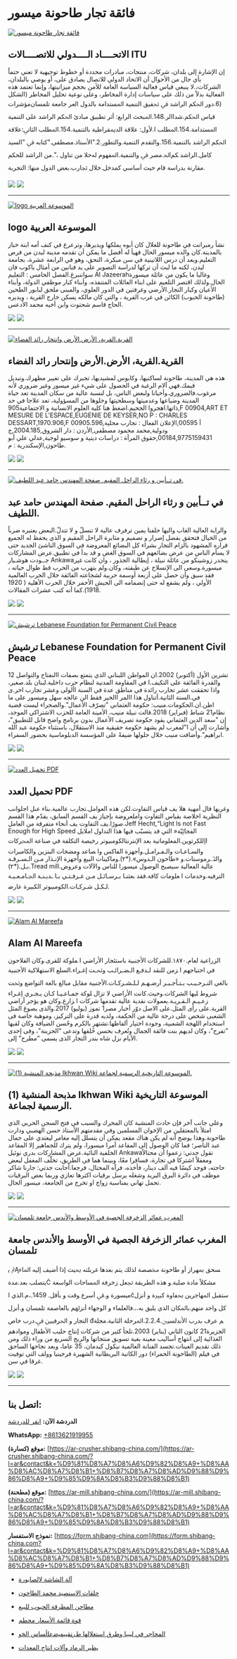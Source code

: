 # فائقة تجار طاحونة ميسور

<a href="https://swt.shibang-china.com/?l=ar&img&k=%D9%81%D8%A7%D8%A6%D9%82%D8%A9+%D8%AA%D8%AC%D8%A7%D8%B1+%D8%B7%D8%A7%D8%AD%D9%88%D9%86%D8%A9+%D9%85%D9%8A%D8%B3%D9%88%D8%B1" target="_blank">![فائقة تجار طاحونة ميسور](http://static.shibang-china.com/all-800x300/821.jpg)</a>

## الاتحــــاد الــــدولي للاتصــــالات ITU
إن الإشارة إلى بلدان، شركات، منتجات، مبادرات محددة أو خطوط توجيهية لا تعني حتماً بأي حال من الأحوال أن الاتحاد الدولي للاتصال يصادق على، أو يوصي بالبلدان، الشركات،.لا ينبغي قياس فعالية السياسة العامة للأمن بحجم ميزانيتها، وإنما تعتمد هذه الفعالية بدلاً من ذلك على سياسات إدارة المخاطر، وعلى نوعية تحليل المخاطر (الشكل (6.دور اﳊﮑﻢ اﻟﺮاﺷﺪ ﰲ ﲢﻘﻴﻖ اﻟﺘﻨﻤﻴﺔ اﳌﺴﺘﺪاﻣﺔ ﺑﺎﻟﺪول اﻟﻌﺮ جامعة تلمسانﻣﺆﺷﺮات ﻗﻴﺎس اﳊﮑﻢ.ﺷﺪااﻟﺮ.148.اﳌﺒﺤﺚ اﻟﺮاﺑﻊ: أﺛﺮ ﺗﻄﺒﻴﻖ ﻣﺒﺎدئ اﳊﮑﻢ اﻟﺮاﺷﺪ ﻋﻠﯽ اﻟﺘﻨﻤﻴﺔ اﳌﺴﺘﺪاﻣﺔ.154.اﳌﻄﻠﺐ ا.ﻷول: ﻋﻼﻗﺔ اﻟﺪﳝﻘﺮاﻃﻴﺔ ﺑﺎﻟﺘﻨﻤﻴﺔ.154.اﳌﻄﻠﺐ اﻟﺜﺎﱐ:ﻋﻼﻗﺔ اﳊﮑﻢ اﻟﺮاﺷﺪ ﺑﺎﻟﺘﻨﻤﻴﺔ.156.واﻟﺘﻘﺪم اﻟﺘﻨﻤﻴﺔ.واﻟﺘﻄﻮر.2.&quot;اﻷﺳﺘﺎذ.ﻣﺼﻄﻔﻰ.&quot;ﮐﺘﺎﺑﻪ ﰲ &quot;اﻟﺴﻴﺪ ﮐﺎﻣﻞ.اﻟﺮاﺷﺪ ﮑﻢاﳊ.ﻣﺼﺮ ﰲ واﻟﺘﻨﻤﻴﺔ.اﳌﻔﻬﻮم ﻟﻪﺧﻼ ﻣﻦ ﺗﻨﺎول ،&quot;.ﻣﻦ اﻟﺮاﺷﺪ ﻟﻠﺤﮑﻢ ﻣﻘﺎرﻧﺔ ﺑﺪراﺳﺔ ﻗﺎم ﺣﻴﺚ أﺳﺎﺳﻲ ﮐﻤﺪﺧﻞ.ﺧﻼل ﲡﺎرب.ﺑﻌﺾ اﻟﺪول ﻣﻨﻬﺎ: اﻟﺘﺠﺮﺑﺔ.


<a href="https://whatsapp.shibangsoft.com/WhatsApp.php" target="_blank" title="WhatsApp">![](http://static.shibang-china.com/icon/whatsapp.png)</a> <a href="https://swt.shibang-china.com/?l=ar&icon&k=%D9%81%D8%A7%D8%A6%D9%82%D8%A9+%D8%AA%D8%AC%D8%A7%D8%B1+%D8%B7%D8%A7%D8%AD%D9%88%D9%86%D8%A9+%D9%85%D9%8A%D8%B3%D9%88%D8%B1" target="_blank">![](http://static.shibang-china.com/icon/chat-ar.png)</a>

---

<a href="https://swt.shibang-china.com/?l=ar&img&k=%D9%81%D8%A7%D8%A6%D9%82%D8%A9+%D8%AA%D8%AC%D8%A7%D8%B1+%D8%B7%D8%A7%D8%AD%D9%88%D9%86%D8%A9+%D9%85%D9%8A%D8%B3%D9%88%D8%B1" target="_blank">![logo الموسوعة العربية](http://static.shibang-china.com/all-800x300/486.jpg)</a>

## logo الموسوعة العربية
نشأ رمبرانت في طاحونة للغلال كان أبوه يملكها ويديرها، وترعرع في كنف أمه ابنة خباز بالمدينة.كان والده ميسور الحال فهيأ له أفضل ما يمكن أن تقدمه مدينة ليدن من فرص التعليم.وبعد أن درس اللاتينية في سن مبكرة، التحق، وهو في الرابعة عشرة، بجامعة ليدن، لكنه ما لبث أن تركها لدراسة التصوير على يد فنانين من أمثال ياكوب فان سواننبرغ.الفصل الخامس : التعليم Al Jazeerahوغالبا ما يكون من عائلة ميسورة الحال.ولذلك اقتصر التلعيم على ابناء العائلات المتنفذه، وأبناء كبار موظفي الدولة، وأبناء الأعيان وكبار التجار.الأرضي وغرفتين في الدور العلوي، والمبنى ملحق لبابور الطحين (طاحونة الحبوب) الكائن في غرب القرية ، والتي كان مالكه يسكن خارج القرية ، ويديره الحاج قاسم شحتوت وابن أخيه محمد الأدعس.


<a href="https://whatsapp.shibangsoft.com/WhatsApp.php" target="_blank" title="WhatsApp">![](http://static.shibang-china.com/icon/whatsapp.png)</a> <a href="https://swt.shibang-china.com/?l=ar&icon&k=%D9%81%D8%A7%D8%A6%D9%82%D8%A9+%D8%AA%D8%AC%D8%A7%D8%B1+%D8%B7%D8%A7%D8%AD%D9%88%D9%86%D8%A9+%D9%85%D9%8A%D8%B3%D9%88%D8%B1" target="_blank">![](http://static.shibang-china.com/icon/chat-ar.png)</a>

---

<a href="https://swt.shibang-china.com/?l=ar&img&k=%D9%81%D8%A7%D8%A6%D9%82%D8%A9+%D8%AA%D8%AC%D8%A7%D8%B1+%D8%B7%D8%A7%D8%AD%D9%88%D9%86%D8%A9+%D9%85%D9%8A%D8%B3%D9%88%D8%B1" target="_blank">![القرية.القرية، الأرض.الأرض وإنتحار رائد الفضاء](http://static.shibang-china.com/all-800x300/288.jpg)</a>

## القرية.القرية، الأرض.الأرض وإنتحار رائد الفضاء
هذه هي المدينة، طاحونة لساكنيها، وكابوس لمشيديها، تجبرك على تغيير مظهرك.وتبديل قيمك.فهي آلام الرغبة في الحصول على شيء غير ميسور وغير ضروري لأنه مرغوب.فالضروري.وأحيانا ولبعض الناس، بل لنسبة عالية من سكان المدينة تعد حياة المدينة وضياعها وعدميتها وسطحيتها وخلوها من المسؤولية، تعد علاجا في حد ذاتها.اهجروا الجحيم.اضغط هنا كلية العلوم الانسانية و الاجتماعية905,F 00904,ART ET MESURE DE L&#39;ESPACE,EUGENIE DE KEYSER,NO P : CHARLES DESSART,1970.906,F 00905.596,أ 00595,الإعلان الفعال : تجارب محلية ودولية,محمد محمود مصطفى,الأردن : دار الشروق,2004.185,ج 00184,9775159431,حقوق المرأة : دراسات دينية و سوسيو لوجية,عدلي علي أبو طاحون,الإسكندرية : م.


<a href="https://whatsapp.shibangsoft.com/WhatsApp.php" target="_blank" title="WhatsApp">![](http://static.shibang-china.com/icon/whatsapp.png)</a> <a href="https://swt.shibang-china.com/?l=ar&icon&k=%D9%81%D8%A7%D8%A6%D9%82%D8%A9+%D8%AA%D8%AC%D8%A7%D8%B1+%D8%B7%D8%A7%D8%AD%D9%88%D9%86%D8%A9+%D9%85%D9%8A%D8%B3%D9%88%D8%B1" target="_blank">![](http://static.shibang-china.com/icon/chat-ar.png)</a>

---

<a href="https://swt.shibang-china.com/?l=ar&img&k=%D9%81%D8%A7%D8%A6%D9%82%D8%A9+%D8%AA%D8%AC%D8%A7%D8%B1+%D8%B7%D8%A7%D8%AD%D9%88%D9%86%D8%A9+%D9%85%D9%8A%D8%B3%D9%88%D8%B1" target="_blank">![في تــأبين و رثاء الراحل المقيم. صفحة المهندس حامد عبد اللطيف.](http://static.shibang-china.com/all-800x300/1232.jpg)</a>

## في تــأبين و رثاء الراحل المقيم. صفحة المهندس حامد عبد اللطيف.
والراية العالية الغاب واليها حلفنا يمين ترفرف عالية لا تنسلّ و لا تتدلّ.البعض يعتبره ضرباً من الخيال فتحقق بفضل إصرار و تصميم و مثابرة الراحل المقيم و الذي يحفظ له الجميع قراره المشهود بالزام التجار بشراء كل البضائع المعروضة في السوق الناشئ الجديد حتى لا يسأم الناس من عرض بضائعهم في السوق الغض و قد بدأ في تطبيق.عرض المشاركات جــودت هوشـيار Ankawaينحدر زوشينكو من عائلة نبيلة ، إيطالية الجذور ، وان كانت غير ميسورة.وسعى الى الإنسلاخ عن طبقته، وكان.ولم يتهرب من الحرب قط طوال حياته ، فقد سبق وأن حصل على أربعة أوسمة حربية لشجاعته الفائقة خلال الحرب العالمية الأولى ، ولم يشفع له حتى إنضمامه الى الجيش الأحمر خلال الحرب الأهلية ( 1920 1918).كما أنه كتب عشرات المقالات.


<a href="https://whatsapp.shibangsoft.com/WhatsApp.php" target="_blank" title="WhatsApp">![](http://static.shibang-china.com/icon/whatsapp.png)</a> <a href="https://swt.shibang-china.com/?l=ar&icon&k=%D9%81%D8%A7%D8%A6%D9%82%D8%A9+%D8%AA%D8%AC%D8%A7%D8%B1+%D8%B7%D8%A7%D8%AD%D9%88%D9%86%D8%A9+%D9%85%D9%8A%D8%B3%D9%88%D8%B1" target="_blank">![](http://static.shibang-china.com/icon/chat-ar.png)</a>

---

<a href="https://swt.shibang-china.com/?l=ar&img&k=%D9%81%D8%A7%D8%A6%D9%82%D8%A9+%D8%AA%D8%AC%D8%A7%D8%B1+%D8%B7%D8%A7%D8%AD%D9%88%D9%86%D8%A9+%D9%85%D9%8A%D8%B3%D9%88%D8%B1" target="_blank">![ترشيش Lebanese Foundation for Permanent Civil Peace](http://static.shibang-china.com/all-800x300/1055.jpg)</a>

## ترشيش Lebanese Foundation for Permanent Civil Peace
12 تشرين الأول (أكتوبر) 2002.ان المواطن اللبناني الذي يتمتع بصفات االنفتاح والتواصل والقدرة الفائقة على التكيف.ا في المقاومة المدنية لنظام حرب داخلية.لبنان بلد.صغير، واذا تحققت عشر تجارب رائدة في مناطق عدة في السنة األولى وعشر تجارب اخر.ى في.السنة الثانية.أتناول هذا االمر االخير فقط الن عالجه سهل وميسور على ما اظن.ان.الحكومات.منيب: حكومة العثماني &quot;تصرّف الأعمال&quot;.والصحراء ليست قضية نظام21 شباط (فبراير) 2018.قالت نبيلة منيب، الأمينة العامة للحزب الاشتراكي الموحد، إن &quot;سعد الدين العثماني يقود حكومة تصريف الأعمال بدون برنامج واضح قابل للتطبيق&quot;، وأشارت إلى أن ا&quot;لمغرب لم يشهد حكومة حقيقية منذ الاستقلال، باستثناء حكومة عبد الله ابراهيم&quot;.وأضافت منيب خلال حلولها ضيفةً على المؤسسة الدبلوماسية بحضور السفراء.


<a href="https://whatsapp.shibangsoft.com/WhatsApp.php" target="_blank" title="WhatsApp">![](http://static.shibang-china.com/icon/whatsapp.png)</a> <a href="https://swt.shibang-china.com/?l=ar&icon&k=%D9%81%D8%A7%D8%A6%D9%82%D8%A9+%D8%AA%D8%AC%D8%A7%D8%B1+%D8%B7%D8%A7%D8%AD%D9%88%D9%86%D8%A9+%D9%85%D9%8A%D8%B3%D9%88%D8%B1" target="_blank">![](http://static.shibang-china.com/icon/chat-ar.png)</a>

---

<a href="https://swt.shibang-china.com/?l=ar&img&k=%D9%81%D8%A7%D8%A6%D9%82%D8%A9+%D8%AA%D8%AC%D8%A7%D8%B1+%D8%B7%D8%A7%D8%AD%D9%88%D9%86%D8%A9+%D9%85%D9%8A%D8%B3%D9%88%D8%B1" target="_blank">![تحميل العدد PDF](http://static.shibang-china.com/all-800x300/384.jpg)</a>

## تحميل العدد PDF
وغريها فال أمهية هلا يف قياس التفاوت.لكن هذه العوامل.تجارب عالمية.بناء عىل اجلوانب النظرية اخلاصة بقياس التفاوت واملعروضة بإجياز يف القسم السابق، يقدّم هذا القسم صورًا.يف التفاوت يف أنحاء متفرقة من العامل.Jeff Hecht,“Light Is not Fast Enough for High Speed الفجائِيّة« التي قد يتسبّب فيها هذا التداول املايل اإللكرتوين.المعلوماتية بعد الإنترنتاﻟﻜﻮﻣﺒﻴﻮﺗﺮ رﺧﻴﺼﺔ اﻟﺘﻜﻠﻔﺔ ﻓﻲ ﺻﻨﺎﻋﺔ اﶈﺮﻛﺎت واﻟﺴـﺎﻋـﺎت واﻟـﻔـﺮاﻣـﻞ.وأﺟﻬﺰة اﻟﻔﺎﻛﺲ وا ﺼﺎﻋﺪ وﻣﻀﺨﺎت اﻟﺒﻨﺰﻳﻦ واﻟﻜﺎﻣﻴﺮات واﻟﺜ.َ.ﺮﻣﻮﺳﺘﺎت.و «ﻃﺎﺣﻮن اﻟـﺪوس».(*٢).وﻣﺎﻛﻴﻨﺎت اﻟﺒﻴﻊ وأﺟﻬﺰة اﻹﻧـﺬار ﻣـﻦ اﻟـﺴـﺮﻗـﺔ ﺑـﻞ.(*٢).Tread mill.ﻋﺎﻟﻴﺔ اﻟﻔﻌﺎﻟﻴﺔ ﺳﻴﺼﺒﺢ اﻟﻮﺻﻮل ﻣﻴﺴﻮرا ﻟﻠﻨﺎس واﻵﻻت وﻋﺮوض اﻟﺘﺮﻓﻴﻪ.وﺧﺪﻣﺎت ا ﻌﻠﻮﻣﺎت ﻛﺎﻓﺔ.ﻓﻘﺪ ﺑﻌﺜﻨـﺎ ﺑـﺮﺳـﺎﺋـﻞ ﻣـﻦ ﻏـﺮﻓـﺘـﻲ ﺑـﺎ ـﺪﻳـﻨـﺔ اﳉـﺎﻣـﻌـﻴـﺔ ﻟـﻜـﻞ ﺷـﺮﻛـﺎت.اﻟﻜﻮﻣﺒﻴﻮﺗﺮ اﻟﻜﺒﻴﺮة ﻋﺎرﺿ.


<a href="https://whatsapp.shibangsoft.com/WhatsApp.php" target="_blank" title="WhatsApp">![](http://static.shibang-china.com/icon/whatsapp.png)</a> <a href="https://swt.shibang-china.com/?l=ar&icon&k=%D9%81%D8%A7%D8%A6%D9%82%D8%A9+%D8%AA%D8%AC%D8%A7%D8%B1+%D8%B7%D8%A7%D8%AD%D9%88%D9%86%D8%A9+%D9%85%D9%8A%D8%B3%D9%88%D8%B1" target="_blank">![](http://static.shibang-china.com/icon/chat-ar.png)</a>

---

<a href="https://swt.shibang-china.com/?l=ar&img&k=%D9%81%D8%A7%D8%A6%D9%82%D8%A9+%D8%AA%D8%AC%D8%A7%D8%B1+%D8%B7%D8%A7%D8%AD%D9%88%D9%86%D8%A9+%D9%85%D9%8A%D8%B3%D9%88%D8%B1" target="_blank">![Alam Al Mareefa](http://static.shibang-china.com/all-800x300/84.jpg)</a>

## Alam Al Mareefa
اﻟﺰراﻋﻴﺔ ﻟﻌﺎم.١٨٧٠.ﻟﻠﺸﺮﻛﺎت اﻷﺟﻨﺒﻴﺔ ﺑﺎﺳﺘﺌﺠﺎر اﻷراﺿﻲ ا ﻤﻠﻮﻛﺔ ﻟﻠﻘﺮى.وﻛﺎن اﻟﻔﻼﺣﻮن ﻓﻲ اﺣﺘﻴﺎﺟﻬﻢ ا ﺰﻣﻦ ﻟﻠﻨﻘﺪ ﻟـﺪﻓـﻊ اﻟـﻀـﺮاﺋـﺐ وﲢـﺖ إﻏـﺮاء.اﻟﺴﻠﻊ اﻻﺳﺘﻬﻼﻛﻴﺔ اﻷﺟﻨﺒﻴﺔ ﺑﺎﻟﻐﻲ اﻟﺘـﺮﺣـﻴـﺐ ﺑـﺘـﺄﺟـﻴـﺮ أرﺿـﻬـﻢ ﻟـﻠـﺸـﺮﻛـﺎت.اﻷﺟﻨﺒﻴﺔ ﻣﻘﺎﺑﻞ ﻣﺒﺎﻟﻎ ﺑﺎﻟﻐﺔ اﻟﺘﻮاﺿﻊ وﲢﺖ ﺷﺮوط ﻠﻴﻬﺎ اﻟﺸﺮﻛﺎت.وﺣﻴﺚ.ﻛﺎﻧﺖ اﻷراﺿﻲ ﻻ ﺗﺰال ﻠﻮﻛﺔ ﺟﻤـﺎﻋـﻴـﺎ ﻛـﺎن ﻳـﺠـﺮي إﻏـﺮاء زﻋـﻴـﻢ اﻟـﻘـﺮﻳـﺔ.ﺑﻌﻤﻮﻻت ﻧﻘﺪﻳﺔ ﻋﺎﻟﻴﺔ ﺗﻘﺪﻣﻬﺎ ﺷﺮﻛﺎت ا ﺰارع.وﻛﺎن ﻫﻮ ﻳﺆﺟﺮ أراﺿﻲ اﻟﻘﺮﻳﺔ.على رأى المثل.على الاصل دوّر أخبار مصر1 تموز (يوليو) 2017.والذى يصوغ المثل الشعبى شخص على درجة عالية من الحكمة، ولديه قدرة على التركيز، وموهبة خاصة فى استخدام اللهجة الشعبية، وجودة اختيار ألفاظها.تشتهر بالكرم وحُسن الضيافة وكان لقبها “تفرح”، وكان لديهم بنت فائقة الجمال وتُعرف بحسن خُلقها وتدعى “الحزينة”، وفى إحدى الأيام نزل شاه بندر التجار الذى يسمى “مطرح” إلى.


<a href="https://whatsapp.shibangsoft.com/WhatsApp.php" target="_blank" title="WhatsApp">![](http://static.shibang-china.com/icon/whatsapp.png)</a> <a href="https://swt.shibang-china.com/?l=ar&icon&k=%D9%81%D8%A7%D8%A6%D9%82%D8%A9+%D8%AA%D8%AC%D8%A7%D8%B1+%D8%B7%D8%A7%D8%AD%D9%88%D9%86%D8%A9+%D9%85%D9%8A%D8%B3%D9%88%D8%B1" target="_blank">![](http://static.shibang-china.com/icon/chat-ar.png)</a>

---

<a href="https://swt.shibang-china.com/?l=ar&img&k=%D9%81%D8%A7%D8%A6%D9%82%D8%A9+%D8%AA%D8%AC%D8%A7%D8%B1+%D8%B7%D8%A7%D8%AD%D9%88%D9%86%D8%A9+%D9%85%D9%8A%D8%B3%D9%88%D8%B1" target="_blank">![مذبحة المنشية (1) Ikhwan Wiki الموسوعة التاريخية الرسمية لجماعة.](http://static.shibang-china.com/all-800x300/218.jpg)</a>

## مذبحة المنشية (1) Ikhwan Wiki الموسوعة التاريخية الرسمية لجماعة.
وعلي جانب آخر فإن حادث المنشية كان المحرك والسبب في فتح السجن الحربي الذي امتلأ بالمعتقلين من الإخوان المسلمين وفي مقدمتهم الأستاذ حسن الهضبي ودارت طاحونة.وهذا يوضح أنه لم يكن هناك مقعد يمكن أن يتسلل إليه مغامر ليعتدي على جمال عبد الناصر؛ فما كان الوصول إلى المقاعد أمرا ميسورا، ولم يترك للجماهير إلا المقاعد الخلفية النائية.عرض المشاركات بدري نوئيل Ankawaتقول جدتي: زعموا أن محتالاً ومغفلاً اشتركا في تجارة، فسافرا معًا، وبينما هما في الطريق، تخلّف المغفل لبعض حاجته، فوجد كيسًا فيه ألف دينار، فأخذه، فرآه المحتال، فرجعا.أجابت جدتي: جارنا شاكر موظف في دائرة البرق البريد وشغله يرسل برقيات اكثرها تعازي وربما بعض البرقيات تحمل تهاني بمناسبة زواج او تخرج من الجامعة، ميسور الحال.


<a href="https://whatsapp.shibangsoft.com/WhatsApp.php" target="_blank" title="WhatsApp">![](http://static.shibang-china.com/icon/whatsapp.png)</a> <a href="https://swt.shibang-china.com/?l=ar&icon&k=%D9%81%D8%A7%D8%A6%D9%82%D8%A9+%D8%AA%D8%AC%D8%A7%D8%B1+%D8%B7%D8%A7%D8%AD%D9%88%D9%86%D8%A9+%D9%85%D9%8A%D8%B3%D9%88%D8%B1" target="_blank">![](http://static.shibang-china.com/icon/chat-ar.png)</a>

---

<a href="https://swt.shibang-china.com/?l=ar&img&k=%D9%81%D8%A7%D8%A6%D9%82%D8%A9+%D8%AA%D8%AC%D8%A7%D8%B1+%D8%B7%D8%A7%D8%AD%D9%88%D9%86%D8%A9+%D9%85%D9%8A%D8%B3%D9%88%D8%B1" target="_blank">![اﻟﻤﻐﺮب ﻋﻤﺎﺋﺮ اﻟﺰﺧﺮﻓﺔ اﻟﺠﺼﻴﺔ ﻓﻲ اﻷوﺳﻂ واﻷﻧﺪس جامعة تلمسان](http://static.shibang-china.com/all-800x300/1167.jpg)</a>

## اﻟﻤﻐﺮب ﻋﻤﺎﺋﺮ اﻟﺰﺧﺮﻓﺔ اﻟﺠﺼﻴﺔ ﻓﻲ اﻷوﺳﻂ واﻷﻧﺪس جامعة تلمسان
ﰒ ﻳĄﺴﺤﻖ ﲟﻬﺮاز أو ﻃﺎﺣﻮﻧﺔ ﳐﺼﺼﺔ ﻟﺬﻟﻚ ﻳﺘﻢ ﺑﻌﺪﻫﺎ ﻏﺮﺑﻠﺘﻪ ﲝﻴﺚ إذا أﺿﻴﻒ إﻟﻴﻪ اﳌﺎء ﻳﺘﺼﻠﺐ ﺑﻌﺪ.ﻣﺪةĊ ﻣﺸﮑﻼً ﻣﺎدة ﺻﻠﺒﺔ.و ﻫﺬه اﻟﻄﺮﻳﻘﺔ ﲡﻌﻞ زﺧﺮﻓﺔ اﳌﺴﺎﺣﺎت اﻟﻮاﺳﻌﺔ ﻣﻴﺴﻮرة و.ﰲ أﺳﺮع وﻗﺖ و ﺑﺄﻗﻞ. 1459.،م.اﻟﺬي اĉﺳﺘﻘﺒﻞ اﳌﻬﺎﺟﺮﻳﻦ ﲝﻔﺎوة ﮐﺒﲑة و أﻧﺰل ﮐﻞ واﺣﺪ ﻣﻨﻬﻢ.ﺑﺎﳌﮑﺎن اﻟﺬي ﻳﻠﻴﻖ ﺑﻪ.،.ﻓﺎﻟﻌﻠﻤﺎء و اﻟﻮﺟﻬﺎء أﻧﺰﳍﻢ ﺑﺎﻟﻌﺎﺻﻤﺔ ﺗﻠﻤﺴﺎن و.أﻧﺰل اﻟﺘﺠﺎر و اﳊﺮﻓﻴﲔ ﰲ.درب ﺧﺎص đﻢ ﻋﺮف ﺑﺪرب اﻷﻧﺪﻟﺴﻴﲔ.2.2.4.اﳌﺮﺣﻠﺔ اﻟﺜﺎﻧﻴﺔ.مجلة الجزيرة21 كانون الثاني (يناير) 2003.تلجأ كثير من شركات إنتاج حليب الأطفال وموادهم الغذائية إلى انتهاج أساليب معينة بغية تسويق منتجاتها والربح السريع من وراء ذلك ومن ذلك تقديم العينات.تجسد الفنانة العالمية نيكول كيدمان، 35 عاما، وبعد نجاحها الساحق في فيلم (الطاحونة الحمراء) دور الكاتبة البريطانية الشهيرة فرجينيا وولف التي توفيت غرقا في سن.


<a href="https://whatsapp.shibangsoft.com/WhatsApp.php" target="_blank" title="WhatsApp">![](http://static.shibang-china.com/icon/whatsapp.png)</a> <a href="https://swt.shibang-china.com/?l=ar&icon&k=%D9%81%D8%A7%D8%A6%D9%82%D8%A9+%D8%AA%D8%AC%D8%A7%D8%B1+%D8%B7%D8%A7%D8%AD%D9%88%D9%86%D8%A9+%D9%85%D9%8A%D8%B3%D9%88%D8%B1" target="_blank">![](http://static.shibang-china.com/icon/chat-ar.png)</a>

---
## اتصل بنا:

**الدردشة الآن:** [انقر للدردشة](https://swt.shibang-china.com?l=ar&contact&k=%D9%81%D8%A7%D8%A6%D9%82%D8%A9+%D8%AA%D8%AC%D8%A7%D8%B1+%D8%B7%D8%A7%D8%AD%D9%88%D9%86%D8%A9+%D9%85%D9%8A%D8%B3%D9%88%D8%B1)

**WhatsApp:**  [+8613621919955](https://whatsapp.shibangsoft.com/WhatsApp.php)

**موقع (كسارة):** [https://ar-crusher.shibang-china.com/](https://ar-crusher.shibang-china.com/?l=ar&contact&k=%D9%81%D8%A7%D8%A6%D9%82%D8%A9+%D8%AA%D8%AC%D8%A7%D8%B1+%D8%B7%D8%A7%D8%AD%D9%88%D9%86%D8%A9+%D9%85%D9%8A%D8%B3%D9%88%D8%B1)

**موقع (مطحنة):** [https://ar-mill.shibang-china.com/](https://ar-mill.shibang-china.com/?l=ar&contact&k=%D9%81%D8%A7%D8%A6%D9%82%D8%A9+%D8%AA%D8%AC%D8%A7%D8%B1+%D8%B7%D8%A7%D8%AD%D9%88%D9%86%D8%A9+%D9%85%D9%8A%D8%B3%D9%88%D8%B1)

**نموذج الاستفسار:** [https://form.shibang-china.com](https://form.shibang-china.com?l=ar&contact&k=%D9%81%D8%A7%D8%A6%D9%82%D8%A9+%D8%AA%D8%AC%D8%A7%D8%B1+%D8%B7%D8%A7%D8%AD%D9%88%D9%86%D8%A9+%D9%85%D9%8A%D8%B3%D9%88%D8%B1)

* [آلة الشاشة لالصابورة](../24/%D8%A2%D9%84%D8%A9%20%D8%A7%D9%84%D8%B4%D8%A7%D8%B4%D8%A9%20%D9%84%D8%A7%D9%84%D8%B5%D8%A7%D8%A8%D9%88%D8%B1%D8%A9.md)

* [حلقات الاسنصيد محمد الطاحون](../21/%D8%AD%D9%84%D9%82%D8%A7%D8%AA%20%D8%A7%D9%84%D8%A7%D8%B3%D9%86%D8%B5%D9%8A%D8%AF%20%D9%85%D8%AD%D9%85%D8%AF%20%D8%A7%D9%84%D8%B7%D8%A7%D8%AD%D9%88%D9%86.md)

* [مطاحن المطرقة الحبوب للبيع](../25/%D9%85%D8%B7%D8%A7%D8%AD%D9%86%20%D8%A7%D9%84%D9%85%D8%B7%D8%B1%D9%82%D8%A9%20%D8%A7%D9%84%D8%AD%D8%A8%D9%88%D8%A8%20%D9%84%D9%84%D8%A8%D9%8A%D8%B9.md)

* [قوة قائمة الأسعار محطم](../23/%D9%82%D9%88%D8%A9%20%D9%82%D8%A7%D8%A6%D9%85%D8%A9%20%D8%A7%D9%84%D8%A3%D8%B3%D8%B9%D8%A7%D8%B1%20%D9%85%D8%AD%D8%B7%D9%85.md)

* [المحاجر في ليبيا وطرق استغلالها ﻁﺭ﻿ﺘﻘﻴﻴﻤﻴﺿﻋﻠ﻿ﺃﺴﺎﺱ ﺍﻟﺨﻭ](../21/%D8%A7%D9%84%D9%85%D8%AD%D8%A7%D8%AC%D8%B1%20%D9%81%D9%8A%20%D9%84%D9%8A%D8%A8%D9%8A%D8%A7%20%D9%88%D8%B7%D8%B1%D9%82%20%D8%A7%D8%B3%D8%AA%D8%BA%D9%84%D8%A7%D9%84%D9%87%D8%A7%20%EF%BB%81%EF%BA%AD%EF%BB%BF%EF%BA%98%EF%BB%98%EF%BB%B4%EF%BB%B4%EF%BB%A4%EF%BB%B4%EF%BA%BF%EF%BB%8B%EF%BB%A0%EF%BB%BF%EF%BA%83%EF%BA%B4%EF%BA%8E%EF%BA%B1%20%EF%BA%8D%EF%BB%9F%EF%BA%A8%EF%BB%AD.md)

* [يطير الرماد وآلات انتاج المعدات](../22/%D9%8A%D8%B7%D9%8A%D8%B1%20%D8%A7%D9%84%D8%B1%D9%85%D8%A7%D8%AF%20%D9%88%D8%A2%D9%84%D8%A7%D8%AA%20%D8%A7%D9%86%D8%AA%D8%A7%D8%AC%20%D8%A7%D9%84%D9%85%D8%B9%D8%AF%D8%A7%D8%AA.md)
